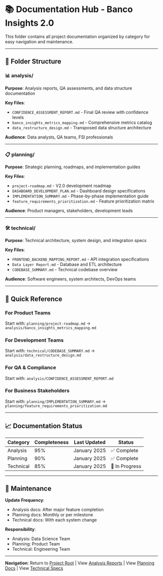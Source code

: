 # 📚 Documentation Hub - Banco Insights 2.0

This folder contains all project documentation organized by category for easy navigation and maintenance.

---

## 📁 Folder Structure

### **📊 analysis/**
**Purpose**: Analysis reports, QA assessments, and data structure documentation

**Key Files**:
- `CONFIDENCE_ASSESSMENT_REPORT.md` - Final QA review with confidence levels
- `banco_insights_metrics_mapping.md` - Comprehensive metrics catalog  
- `data_restructure_design.md` - Transposed data structure architecture

**Audience**: Data analysts, QA teams, FSI professionals

---

### **📋 planning/**
**Purpose**: Strategic planning, roadmaps, and implementation guides

**Key Files**:
- `project-roadmap.md` - V2.0 development roadmap
- `DASHBOARD_DEVELOPMENT_PLAN.md` - Dashboard design specifications
- `IMPLEMENTATION_SUMMARY.md` - Phase-by-phase implementation guide
- `feature_requirements_prioritization.md` - Feature prioritization matrix

**Audience**: Product managers, stakeholders, development leads

---

### **🛠️ technical/**
**Purpose**: Technical architecture, system design, and integration specs

**Key Files**:
- `FRONTEND_BACKEND_MAPPING_REPORT.md` - API integration specifications
- `Data Layer Report.md` - Database and ETL architecture
- `CODEBASE_SUMMARY.md` - Technical codebase overview

**Audience**: Software engineers, system architects, DevOps teams

---

## 🎯 Quick Reference

### **For Product Teams**
Start with: `planning/project-roadmap.md` → `analysis/banco_insights_metrics_mapping.md`

### **For Development Teams**  
Start with: `technical/CODEBASE_SUMMARY.md` → `analysis/data_restructure_design.md`

### **For QA & Compliance**
Start with: `analysis/CONFIDENCE_ASSESSMENT_REPORT.md`

### **For Business Stakeholders**
Start with: `planning/IMPLEMENTATION_SUMMARY.md` → `planning/feature_requirements_prioritization.md`

---

## 📈 Documentation Status

| Category | Completeness | Last Updated | Status |
|----------|-------------|--------------|--------|
| Analysis | 95% | January 2025 | ✅ Complete |
| Planning | 90% | January 2025 | ✅ Complete |
| Technical | 85% | January 2025 | 🔄 In Progress |

---

## 🔄 Maintenance

**Update Frequency**: 
- Analysis docs: After major feature completion
- Planning docs: Monthly or per milestone
- Technical docs: With each system change

**Responsibility**:
- Analysis: Data Science Team
- Planning: Product Team  
- Technical: Engineering Team

---

**Navigation**: Return to [Project Root](../README.md) | View [Analysis Reports](analysis/) | View [Planning Docs](planning/) | View [Technical Specs](technical/)